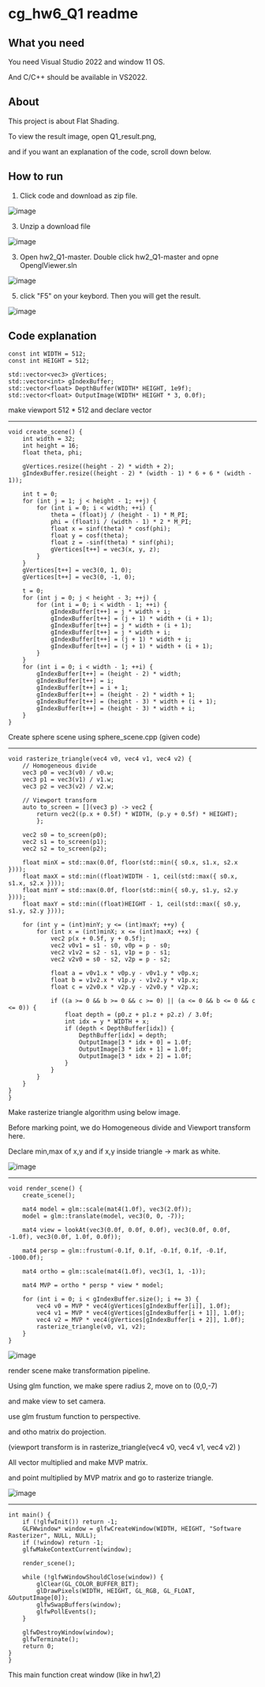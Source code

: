 # cg_hw6_Q1 readme

## What you need
You need Visual Studio 2022 and window 11 OS.

And C/C++ should be available in VS2022.

## About
This project is about Flat Shading.

To view the result image, open Q1_result.png, 

and if you want an explanation of the code, scroll down below.

## How to run

1. Click code and download as zip file.
   
![image](https://github.com/user-attachments/assets/bbae1c64-faea-443f-976d-671e86e3c519)


3. Unzip a download file

![image](https://github.com/user-attachments/assets/02ce25e2-37ec-4fe7-823b-380dabb302b4)


3. Open hw2_Q1-master. Double click hw2_Q1-master and opne OpenglViewer.sln

![image](https://github.com/user-attachments/assets/1bf5961d-c697-4b59-98bf-85451fbdbbcb)



5. click "F5" on your keybord. Then you will get the result.

![image](https://github.com/user-attachments/assets/592f3dd3-35b4-4229-a20d-2478eec89a18)


## Code explanation
```
const int WIDTH = 512;
const int HEIGHT = 512;

std::vector<vec3> gVertices;
std::vector<int> gIndexBuffer;
std::vector<float> DepthBuffer(WIDTH* HEIGHT, 1e9f);
std::vector<float> OutputImage(WIDTH* HEIGHT * 3, 0.0f);

```
make viewport 512 * 512 and declare vector

-----------
```
void create_scene() {
    int width = 32;
    int height = 16;
    float theta, phi;

    gVertices.resize((height - 2) * width + 2);
    gIndexBuffer.resize((height - 2) * (width - 1) * 6 + 6 * (width - 1));

    int t = 0;
    for (int j = 1; j < height - 1; ++j) {
        for (int i = 0; i < width; ++i) {
            theta = (float)j / (height - 1) * M_PI;
            phi = (float)i / (width - 1) * 2 * M_PI;
            float x = sinf(theta) * cosf(phi);
            float y = cosf(theta);
            float z = -sinf(theta) * sinf(phi);
            gVertices[t++] = vec3(x, y, z);
        }
    }
    gVertices[t++] = vec3(0, 1, 0);
    gVertices[t++] = vec3(0, -1, 0);

    t = 0;
    for (int j = 0; j < height - 3; ++j) {
        for (int i = 0; i < width - 1; ++i) {
            gIndexBuffer[t++] = j * width + i;
            gIndexBuffer[t++] = (j + 1) * width + (i + 1);
            gIndexBuffer[t++] = j * width + (i + 1);
            gIndexBuffer[t++] = j * width + i;
            gIndexBuffer[t++] = (j + 1) * width + i;
            gIndexBuffer[t++] = (j + 1) * width + (i + 1);
        }
    }
    for (int i = 0; i < width - 1; ++i) {
        gIndexBuffer[t++] = (height - 2) * width;
        gIndexBuffer[t++] = i;
        gIndexBuffer[t++] = i + 1;
        gIndexBuffer[t++] = (height - 2) * width + 1;
        gIndexBuffer[t++] = (height - 3) * width + (i + 1);
        gIndexBuffer[t++] = (height - 3) * width + i;
    }
}
```
Create sphere scene using sphere_scene.cpp (given code)

--------------
```
void rasterize_triangle(vec4 v0, vec4 v1, vec4 v2) {
    // Homogeneous divide
    vec3 p0 = vec3(v0) / v0.w;
    vec3 p1 = vec3(v1) / v1.w;
    vec3 p2 = vec3(v2) / v2.w;

    // Viewport transform
    auto to_screen = [](vec3 p) -> vec2 {
        return vec2((p.x + 0.5f) * WIDTH, (p.y + 0.5f) * HEIGHT);
        };

    vec2 s0 = to_screen(p0);
    vec2 s1 = to_screen(p1);
    vec2 s2 = to_screen(p2);

    float minX = std::max(0.0f, floor(std::min({ s0.x, s1.x, s2.x })));
    float maxX = std::min((float)WIDTH - 1, ceil(std::max({ s0.x, s1.x, s2.x })));
    float minY = std::max(0.0f, floor(std::min({ s0.y, s1.y, s2.y })));
    float maxY = std::min((float)HEIGHT - 1, ceil(std::max({ s0.y, s1.y, s2.y })));

    for (int y = (int)minY; y <= (int)maxY; ++y) {
        for (int x = (int)minX; x <= (int)maxX; ++x) {
            vec2 p(x + 0.5f, y + 0.5f);
            vec2 v0v1 = s1 - s0, v0p = p - s0;
            vec2 v1v2 = s2 - s1, v1p = p - s1;
            vec2 v2v0 = s0 - s2, v2p = p - s2;

            float a = v0v1.x * v0p.y - v0v1.y * v0p.x;
            float b = v1v2.x * v1p.y - v1v2.y * v1p.x;
            float c = v2v0.x * v2p.y - v2v0.y * v2p.x;

            if ((a >= 0 && b >= 0 && c >= 0) || (a <= 0 && b <= 0 && c <= 0)) {
                float depth = (p0.z + p1.z + p2.z) / 3.0f;
                int idx = y * WIDTH + x;
                if (depth < DepthBuffer[idx]) {
                    DepthBuffer[idx] = depth;
                    OutputImage[3 * idx + 0] = 1.0f;
                    OutputImage[3 * idx + 1] = 1.0f;
                    OutputImage[3 * idx + 2] = 1.0f;
                }
            }
        }
    }
}
}
```
Make rasterize triangle algorithm using below image. 

Before marking point, we do Homogeneous divide and Viewport transform here.

Declare min,max of x,y and if x,y inside triangle -> mark as white.

![image](https://github.com/user-attachments/assets/ba60885d-ff80-40c8-b4a9-95b72a414655)


-------------
```
void render_scene() {
    create_scene();

    mat4 model = glm::scale(mat4(1.0f), vec3(2.0f));
    model = glm::translate(model, vec3(0, 0, -7));

    mat4 view = lookAt(vec3(0.0f, 0.0f, 0.0f), vec3(0.0f, 0.0f, -1.0f), vec3(0.0f, 1.0f, 0.0f));

    mat4 persp = glm::frustum(-0.1f, 0.1f, -0.1f, 0.1f, -0.1f, -1000.0f);

    mat4 ortho = glm::scale(mat4(1.0f), vec3(1, 1, -1));

    mat4 MVP = ortho * persp * view * model;

    for (int i = 0; i < gIndexBuffer.size(); i += 3) {
        vec4 v0 = MVP * vec4(gVertices[gIndexBuffer[i]], 1.0f);
        vec4 v1 = MVP * vec4(gVertices[gIndexBuffer[i + 1]], 1.0f);
        vec4 v2 = MVP * vec4(gVertices[gIndexBuffer[i + 2]], 1.0f);
        rasterize_triangle(v0, v1, v2);
    }
}
```
![image](https://github.com/user-attachments/assets/566efb95-3adf-4788-94b2-909bfdca5393)

render scene make transformation pipeline.

Using glm function, we make spere radius 2, move on to (0,0,-7)

and make view to set camera.

use glm frustum function to perspective.

and otho matrix do projection. 

(viewport transform is in rasterize_triangle(vec4 v0, vec4 v1, vec4 v2) )

All vector multiplied and make MVP matrix.

and point multiplied by MVP matrix and go to rasterize triangle.

![image](https://github.com/user-attachments/assets/c529f4b7-5d2f-4845-86ef-a4ca6310a49c)



-------------


```
int main() {
    if (!glfwInit()) return -1;
    GLFWwindow* window = glfwCreateWindow(WIDTH, HEIGHT, "Software Rasterizer", NULL, NULL);
    if (!window) return -1;
    glfwMakeContextCurrent(window);

    render_scene();

    while (!glfwWindowShouldClose(window)) {
        glClear(GL_COLOR_BUFFER_BIT);
        glDrawPixels(WIDTH, HEIGHT, GL_RGB, GL_FLOAT, &OutputImage[0]);
        glfwSwapBuffers(window);
        glfwPollEvents();
    }

    glfwDestroyWindow(window);
    glfwTerminate();
    return 0;
}
}
```

This main function creat window (like in hw1,2)
